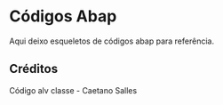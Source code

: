 # Códigos Abap
Aqui deixo esqueletos de códigos abap para referência. 

## Créditos
Código alv classe - Caetano Salles 